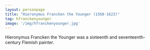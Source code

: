 ```yaml
---
layout: personpage
title: "Hieronymus Francken the Younger (1568-1623)"
tag: hfranckenyounger
image: '/img/hfranckenyounger.jpg'
---
```


<p>Hieronymus Francken the Younger was a sixteenth and seventeenth-century Flemish painter.</p>